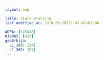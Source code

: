 ```yaml
---
layout: map

title: Stara Vratična
last_modified_at: 2018-05-20T21:47:42+02:00

WDPA: [145418]
BioRaS: [425]
geoSrbija:
  L1_183: [14]
  L1_302: [54]
---
```

